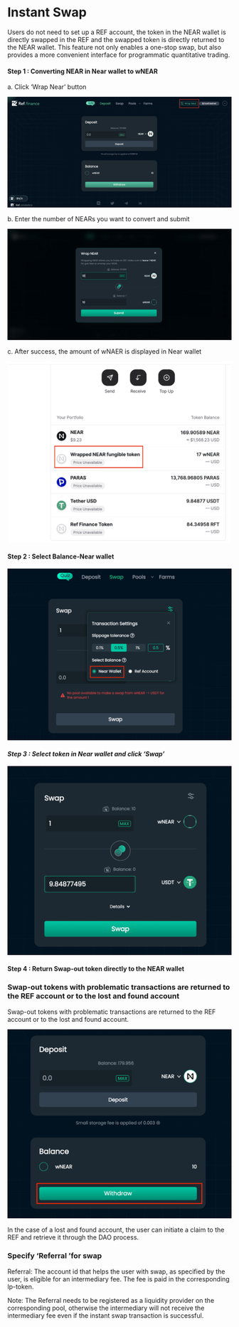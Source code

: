 # Instant Swap

Users do not need to set up a REF account, the token in the NEAR wallet is directly swapped in the REF and the swapped token is directly returned to the NEAR wallet. This feature not only enables a one-stop swap, but also provides a more convenient interface for programmatic quantitative trading.

#### **Step 1 : Converting NEAR in Near wallet to wNEAR**

a. Click ‘Wrap Near’ button

![](<../../.gitbook/assets/截屏2021-11-22 下午7.05.29.png>)

b. Enter the number of NEARs you want to convert and submit

![](<../../.gitbook/assets/image (9).png>)

c. After success, the amount of wNAER is displayed in Near wallet

![](<../../.gitbook/assets/截屏2021-11-22 下午7.08.00.png>)

#### **Step 2 : Select Balance-Near wallet**

****![](<../../.gitbook/assets/image (11) (1).png>)****

#### _Step 3 : Select token in Near wallet and click ‘Swap’_

![](<../../.gitbook/assets/image (12) (1).png>)

#### Step 4 : Return Swap-out token directly to the NEAR wallet

### Swap-out tokens with problematic transactions are returned to the REF account or to the lost and found account

Swap-out tokens with problematic transactions are returned to the REF account or to the lost and found account.

![](<../../.gitbook/assets/image (10).png>)

In the case of a lost and found account, the user can initiate a claim to the REF and retrieve it through the DAO process.

### Specify ‘Referral ’for swap

Referral: The account id that helps the user with swap, as specified by the user, is eligible for an intermediary fee. The fee is paid in the corresponding lp-token.

Note: The Referral needs to be registered as a liquidity provider on the corresponding pool, otherwise the intermediary will not receive the intermediary fee even if the instant swap transaction is successful.
